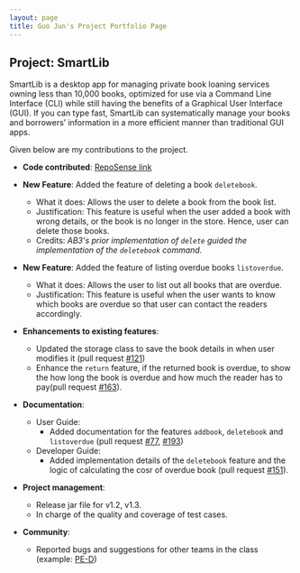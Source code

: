 ```yaml
---
layout: page
title: Guo Jun's Project Portfolio Page
---
```


## Project: SmartLib

SmartLib is a desktop app for managing private book loaning services owning less than 10,000 books, optimized for use via a Command Line Interface (CLI) while still having the benefits of a Graphical User Interface (GUI). If you can type fast, SmartLib can systematically manage your books and borrowers’ information in a more efficient manner than traditional GUI apps.

Given below are my contributions to the project.

* **Code contributed**: [RepoSense link](https://nus-cs2103-ay2021s2.github.io/tp-dashboard/?search=gj0407790&sort=groupTitle&sortWithin=title&since=2021-02-19&timeframe=commit&mergegroup=&groupSelect=groupByRepos&breakdown=false&tabOpen=true&tabType=authorship&tabAuthor=GJ0407790&tabRepo=AY2021S2-CS2103T-W13-2%2Ftp%5Bmaster%5D&authorshipIsMergeGroup=false&authorshipFileTypes=docs~functional-code~test-code~other&authorshipIsBinaryFileTypeChecked=false)

* **New Feature**: Added the feature of deleting a book `deletebook`.
    * What it does: Allows the user to delete a book from the book list.
    * Justification: This feature is useful when the user added a book with wrong details, or the book is no longer in the store. Hence, user can delete those books. 
    * Credits: _AB3's prior implementation of `delete` guided the implementation of the `deletebook` command._

* **New Feature**: Added the feature of listing overdue books `listoverdue`.
    * What it does: Allows the user to list out all books that are overdue.
    * Justification: This feature is useful when the user wants to know which books are overdue so that user can contact the readers accordingly.

* **Enhancements to existing features**:
    * Updated the storage class to save the book details in when user modifies it (pull request [\#121](https://github.com/AY2021S2-CS2103T-W13-2/tp/pull/121))
    * Enhance the `return` feature, if the returned book is overdue, to show the how long the book is overdue and how much the reader has to pay(pull request [\#163](https://github.com/AY2021S2-CS2103T-W13-2/tp/pull/163)).

* **Documentation**:
    * User Guide:
        * Added documentation for the features `addbook`, `deletebook` and `listoverdue` (pull request 
          [\#77](https://github.com/AY2021S2-CS2103T-W13-2/tp/pull/77),
          [\#193](https://github.com/AY2021S2-CS2103T-W13-2/tp/pull/193))
    * Developer Guide:
        * Added implementation details of the `deletebook` feature and the logic of calculating the cosr of overdue book (pull request
          [\#151](https://github.com/AY2021S2-CS2103T-W13-2/tp/pull/151)).

* **Project management**:
    * Release jar file for v1.2, v1.3.
    * In charge of the quality and coverage of test cases.
    
* **Community**:
    * Reported bugs and suggestions for other teams in the class (example: [PE-D](https://github.com/gj0407790/ped/issues))
    
